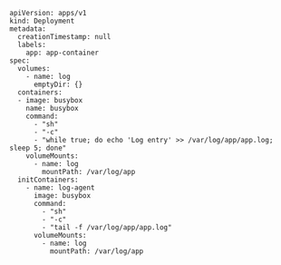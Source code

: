     apiVersion: apps/v1
    kind: Deployment
    metadata:
      creationTimestamp: null
      labels:
        app: app-container
    spec:
      volumes:
        - name: log
          emptyDir: {}
      containers:
      - image: busybox
        name: busybox
        command:
          - "sh"
          - "-c"
          - "while true; do echo 'Log entry' >> /var/log/app/app.log; sleep 5; done"
        volumeMounts:
          - name: log
            mountPath: /var/log/app
      initContainers:
        - name: log-agent
          image: busybox
          command:
            - "sh"
            - "-c"
            - "tail -f /var/log/app/app.log"
          volumeMounts:
            - name: log
              mountPath: /var/log/app

                            